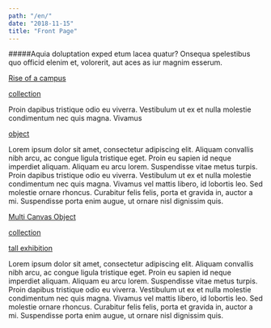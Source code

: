 ```yaml
---
path: "/en/"
date: "2018-11-15"
title: "Front Page"
---
```


#####Aquia  doluptation  exped  etum  lacea  quatur?  Onsequa  spelestibus  quo  officid  elenim  et,  volorerit,  aut  aces  as  iur  magnim  esserum.



<div class="blocks">
<div class="block tint yellow cutcorners w-5 h-8 image">

[Rise of a campus](/en/exhibitions/rise-of-a-campus)
</div>
<div class="block tint copper cutcorners w-7 h-5 image">

[collection](/en/collections/another-collection)
</div>

<div class="block cutcorners w-3 h-3 info">

Proin dapibus tristique odio eu viverra. Vestibulum ut ex et nulla molestie condimentum nec quis magna. Vivamus

</div>
<div class="block cutcorners w-4 h-7 image">

[object](/en/objects/object-3)
</div>
<div class="block cutcorners w-8 h-4 title">

Lorem ipsum dolor sit amet, consectetur adipiscing elit. Aliquam convallis nibh arcu, ac congue ligula tristique eget. Proin eu sapien id neque imperdiet aliquam. Aliquam eu arcu lorem. Suspendisse vitae metus turpis. Proin dapibus tristique odio eu viverra. Vestibulum ut ex et nulla molestie condimentum nec quis magna. Vivamus vel mattis libero, id lobortis leo. Sed molestie ornare rhoncus. Curabitur felis felis, porta et gravida in, auctor a mi. Suspendisse porta enim augue, ut ornare nisl dignissim quis. 
</div>
<div class="block cutcorners w-4 h-4 image">

[Multi Canvas Object](/en/collections/single-object-collection)
</div>
<div class="block cutcorners w-4 h-4 image">

[collection](/en/collections/another-collection)
</div>
<div class="block cutcorners w-4 h-8 image">

[tall exhibition](/en/exhibitions/test)
</div>
<div class="block cutcorners w-8 h-4 title">

Lorem ipsum dolor sit amet, consectetur adipiscing elit. Aliquam convallis nibh arcu, ac congue ligula tristique eget. Proin eu sapien id neque imperdiet aliquam. Aliquam eu arcu lorem. Suspendisse vitae metus turpis. Proin dapibus tristique odio eu viverra. Vestibulum ut ex et nulla molestie condimentum nec quis magna. Vivamus vel mattis libero, id lobortis leo. Sed molestie ornare rhoncus. Curabitur felis felis, porta et gravida in, auctor a mi. Suspendisse porta enim augue, ut ornare nisl dignissim quis. 
</div>
</div>

